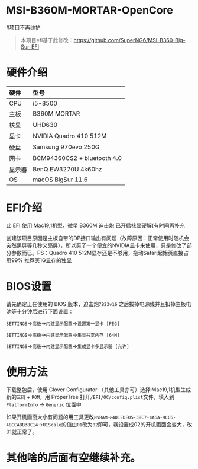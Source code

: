 # MSI-B360M-MORTAR-OpenCore

#项目不再维护


> 本项目efi基于此修改：https://github.com/SuperNG6/MSI-B360-Big-Sur-EFI

# 硬件介绍
|		硬件			|				型号			|
|:------------------|:-----------------------|
|		CPU			|		i5-8500			|
|		主板			|		B360M MORTAR		|
|		核显			|		UHD630				|
|		显卡			|		NVIDIA Quadro 410 512M|
|		硬盘			|		Samsung 970evo 250G|
|		网卡			|		BCM94360CS2 + bluetooth 4.0	|
|		显示器		|		BenQ EW3270U 4k60hz 	|
| OS			|	macOS BigSur 11.6		|




# EFI介绍

此 EFI 使用iMac19,1机型，微星 B360M 迫击炮 已开启核显硬解(有时间再补充

创建该项目原因是主板自带的DP接口输出有问题（故障原因：正常使用时随机会突然黑屏等几秒又亮屏），所以买了一个便宜的NVIDIA显卡来使用，只是修改了部分参数而已。PS：Quadro 410 512M显存还是不够用，拖动Safari起始页直接占用99% 推荐买1G显存的独显


# BIOS设置

请先确定正在使用的 BIOS 版本，迫击炮`7B23v16` 之后拔掉电源线并且扣掉主板电池等十分钟后进行下面设置：

`SETTINGS`->`高级`->`内建显示配置`->`设置第一显卡 [PEG]`

`SETTINGS`->`高级`->`内建显示配置`->`集显共享内存 [64M]`

`SETTINGS`->`高级`->`内建显示配置`->`集成显卡多显示器 [允许]`


# 使用方法

下载整包后，使用 Clover Configurator （其他工具亦可）选择iMac19,1机型生成新的`三码` + `ROM`，用 ProperTree 打开`/EFI/OC/config.plist`文件，填入到 `PlatformInfo` -> `Generic` 位置中


如果开机画面大小有问题的用工具更改`NVRAM`->`4D1EDE05-38C7-4A6A-9CC6-4BCCA8B38C14`->`UIScale`的值由`01`改为`02`即可，我设置成02的开机画面会变大，改01就正常了。



# 其他啥的后面有空继续补充。
